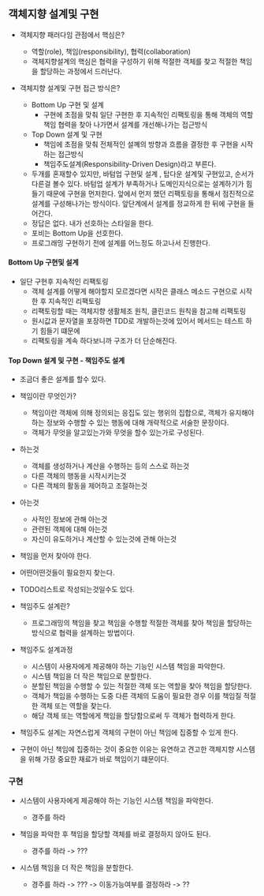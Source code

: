 ## 객체지향 설계및 구현
- 객체지향 패러다임 관점에서 핵심은?
    - 역할(role), 책임(responsibility), 협력(collaboration)
    - 객체지향설계의 핵심은 협력을 구성하기 위해 적절한 객체를 찾고 적절한 책임을 할당하는 과정에서 드러난다.

- 객체지향 설계및 구현 접근 방식은?
    - Bottom Up 구현 및 설계
        - 구현에 초점을 맞춰 일단 구현한 후 지속적인 리팩토링을 통해 객체의 역할 책임 협력을 찾아
        나가면서 설계를 개선해나가는 접근방식
    - Top Down 설계 및 구현
        - 책임에 초점을 맞춰 전체적인 설꼐의 방향과 흐름을 결정한 후 구현을 시작하는 접근방식
        - 책임주도설계(Responsibility-Driven Design)라고 부른다.
    - 두개를 혼재할수 있지만, 바텀업 구현및 설계 , 탑다운 설계및 구현있고,
    순서가 다른걸 볼수 있다. 바텀업 설계가 부족하거나 도메인지식으로는 설계하기가 힘들기 때문에
    구현을 먼저한다. 앞에서 먼저 했던 리팩토링을 통해서 점진적으로 설계를 구성해나가는 방식이다.
    앞단계에서 설계를 정교하게 한 뒤에 구현을 들어간다.
    - 정답은 없다. 내가 선호하는 스타일을 한다.
    - 포비는 Bottom Up을 선호한다.
    - 프로그래밍 구현하기 전에 설계를 어느정도 하고나서 진행한다.
    
        
#### Bottom Up 구현및 설계
- 일단 구현후 지속적인 리팩토링
    - 객체 설계를 어떻게 해야할지 모르겠다면 시작은 클래스 메소드 구현으로 시작한 후 지속적인 리팩토링
    - 리팩토링할 때는 객체지향 생활체조 원칙, 클린코드 원칙을 참고해 리팩토링
    - 원시값과 문자열을 포장하면 TDD로 개발하는것에 있어서 메서드는 테스트 하기 힘들기 떄문에
    - 리팩토링을 계속 하다보니까 구조가 더 단순해진다.
    
#### Top Down 설계 및 구현 - 책임주도 설계
- 조금더 좋은 설계를 할수 있다.
- 책임이란 무엇인가?
    - 책임이란 객체에 의해 정의되는 응집도 있는 행위의 집합으로,
    객체가 유지해야하는 정보와 수행할 수 있는 행동에 대해 개략적으로 서술한 문장이다.
    - 객체가 무엇을 알고있는가와 무엇을 할수 있는가로 구성된다.
    
- 하는것
    - 객체를 생성하거나 계산을 수행하는 등의 스스로 하는것
    - 다른 객체의 행동을 시작시키는것
    - 다른 객체의 활동을 제어하고 조절하는것
- 아는것
    - 사적인 정보에 관해 아는것
    - 관련된 객체에 대해 아는것
    - 자신이 유도하거나 계산할 수 있는것에 관해 아는것

- 책임을 먼저 찾아야 한다.
- 어떤어떤것들이 필요한지 찾는다.
- TODO리스트로 작성되는것일수도 있다.

- 책임주도 설계란?
    - 프로그래밍의 책임을 찾고 책임을 수행할 적절한 객체를 찾아 책임을 할당하는 방식으로 협력을 설계하는 방법이다.
    
- 책임주도 설계과정
    - 시스템이 사용자에게 제공해야 하는 기능인 시스템 책임을 파악한다.
    - 시스템 책임을 더 작은 책임으로 분할한다.
    - 분할된 책임을 수행할 수 있는 적절한 객체 또는 역할을 찾아 책임을 할당한다.
    - 객체가 책임을 수행하는 도중 다른 객체의 도움이 필요한 경우 이를 책임질 적절한 객체 또는 역할을 찾는다.
    - 해당 객체 또는 역할에게 책임을 할당함으로써 두 객체가 협력하게 한다.
    
- 책임주도 설계는 자연스럽게 객체의 구현이 아닌 책임에 집중할 수 있게 한다.
- 구현이 아닌 책임에 집중하는 것이 중요한 이유는 유연하고 견고한 객체지향 시스템을 위해 가장 중요한 재료가
바로 책임이기 떄문이다.


### 구현
- 시스템이 사용자에게 제공해야 하는 기능인 시스템 책임을 파악한다.
    - 경주를 하라
    
- 책임을 파악한 후 책임을 할당할 객체를 바로 결정하지 않아도 된다.
    - 경주를 하라 -> ???
- 시스템 책임을 더 작은 책임을 분할한다.
    - 경주를 하라 -> ??? -> 이동가능여부를 결정하라 -> ?? 